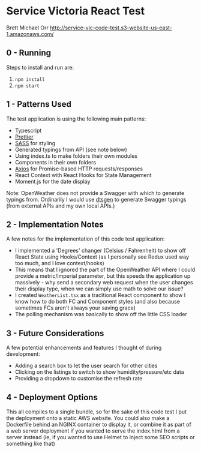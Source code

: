 # Service Victoria React Test
Brett Michael Orr
http://service-vic-code-test.s3-website-us-east-1.amazonaws.com/

## 0 - Running

Steps to install and run are:

1. `npm install`
2. `npm start`

## 1 - Patterns Used

The test application is using the following main patterns:

* Typescript
* [Prettier](https://prettier.io/)
* [SASS](https://sass-lang.com/) for styling
* Generated typings from API (see note below)
* Using index.ts to make folders their own modules
* Components in their own folders
* [Axios](https://github.com/axios/axios) for Promise-based HTTP requests/responses
* React Context with React Hooks for State Management
* Moment.js for the date display

Note: OpenWeather does not provide a Swagger with which to generate typings from. Ordinarily I would use [dtsgen](https://www.npmjs.com/package/dtsgenerator) to generate Swagger typings (from external APIs and my own local APIs.)

## 2 - Implementation Notes

A few notes for the implementation of this code test application:

* I implemented a 'Degrees' changer (Celsius / Fahrenheit) to show off React State using Hooks/Context (as I personally see Redux used way too much, and I love context/hooks)
* This means that I ignored the part of the OpenWeather API where I could provide a metric/imperial parameter, but this speeds the application up massively - why send a secondary web request when the user changes their display type, when we can simply use math to solve our issue?
* I created `WeatherList.tsx` as a traditional React component to show I know how to do both FC and Component styles (and also because sometimes FCs aren't always your saving grace)
* The polling mechanism was basically to show off the little CSS loader

## 3 - Future Considerations

A few potential enhancements and features I thought of during development:

* Adding a search box to let the user search for other cities
* Clicking on the listings to switch to show humidity/pressure/etc data
* Providing a dropdown to customise the refresh rate

## 4 - Deployment Options

This all compiles to a single bundle, so for the sake of this code test I put the deployment onto a static AWS website.
You could also make a Dockerfile behind an NGINX container to display it, or combine it as part of a web server deployment if you wanted to serve the index.html from a server instead (ie, if you wanted to use Helmet to inject some SEO scripts or something like that)
